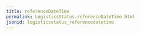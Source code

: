 ```yaml
---
title: referenceDateTime
permalink: LogisticsStatus.referenceDateTime.html
jsonid: logisticsstatus_referencedatetime
---
```

